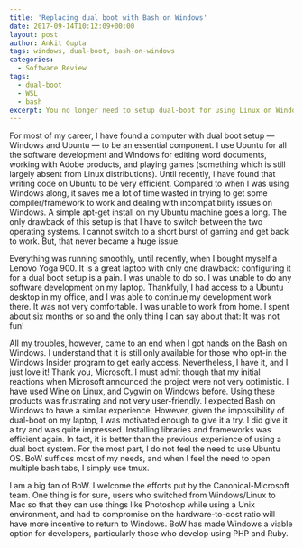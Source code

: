 ```yaml
---
title: 'Replacing dual boot with Bash on Windows'
date: 2017-09-14T10:12:09+00:00
layout: post
author: Ankit Gupta
tags: windows, dual-boot, bash-on-windows
categories:
  - Software Review
tags:
  - dual-boot
  - WSL
  - bash
excerpt: You no longer need to setup dual-boot for using Linux on Windows laptop with the introduction of the Windows Subsytem for Linux (WSL)  
---
```


For most of my career, I have found a computer with dual boot setup &#8212;  Windows and Ubuntu &#8212; to be an essential component. I use Ubuntu for all the software development and Windows for editing word documents, working with Adobe products, and playing games (something which is still largely absent from Linux distributions). Until recently, I have found that writing code on Ubuntu to be very efficient. Compared to when I was using Windows along, it saves me a lot of time wasted in trying to get some compiler/framework to work and dealing with incompatibility issues on Windows. A simple apt-get install on my Ubuntu machine goes a long. The only drawback of this setup is that I have to switch between the two operating systems. I cannot switch to a short burst of gaming and get back to work. But, that never became a huge issue.

Everything was running smoothly, until recently, when I bought myself a Lenovo Yoga 900. It is a great laptop with only one drawback: configuring it for a dual boot setup is a pain. I was unable to do so. I was unable to do any software development on my laptop. Thankfully, I had access to a Ubuntu desktop in my office, and I was able to continue my development work there. It was not very comfortable. I was unable to work from home. I spent about six months or so and the only thing I can say about that: It was not fun!

All my troubles, however, came to an end when I got hands on the Bash on Windows. I understand that it is still only available for those who opt-in the Windows Insider program to get early access. Nevertheless, I have it, and I just love it! Thank you, Microsoft. I must admit though that my initial reactions when Microsoft announced the project were not very optimistic. I have used Wine on Linux, and Cygwin on Windows before. Using these products was frustrating and not very user-friendly. I expected Bash on Windows to have a similar experience. However, given the impossibility of dual-boot on my laptop, I was motivated enough to give it a try. I did give it a try and was quite impressed. Installing libraries and frameworks was efficient again. In fact, it is better than the previous experience of using a dual boot system. For the most part, I do not feel the need to use Ubuntu OS. BoW suffices most of my needs, and when I feel the need to open multiple bash tabs, I simply use tmux.

I am a big fan of BoW. I welcome the efforts put by the Canonical-Microsoft team. One thing is for sure, users who switched from Windows/Linux to Mac so that they can use things like Photoshop while using a Unix environment, and had to compromise on the hardware-to-cost ratio will have more incentive to return to Windows. BoW has made Windows a viable option for developers, particularly those who develop using PHP and Ruby.
